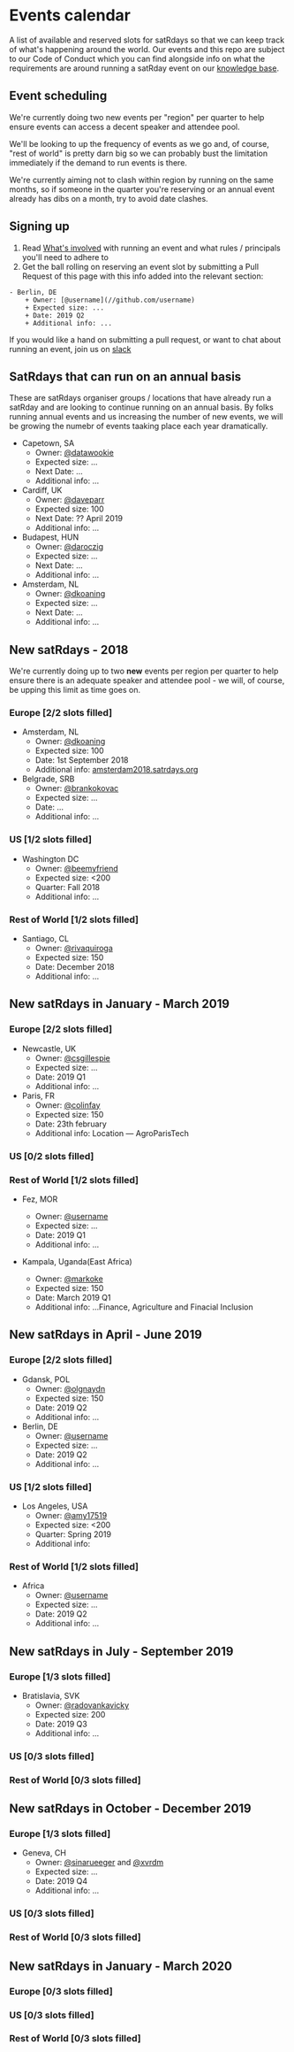 # Events calendar
A list of available and reserved slots for satRdays so that we can keep track of what's happening around the world. Our events and this repo are subject to our Code of Conduct which you can find alongside info on what the requirements are around running a satRday event on our [knowledge base](//knowledgebase.satrdays.org).

## Event scheduling
We're currently doing two new events per "region" per quarter to help ensure events can access a decent speaker and attendee pool. 

We'll be looking to up the frequency of events as we go and, of course, "rest of world" is pretty darn big so we can probably bust the limitation immediately if the demand to run events is there. 

We're currently aiming not to clash within region by running on the same months, so if someone in the quarter you're reserving or an annual event already has dibs on a month, try to avoid date clashes.

## Signing up
1. Read [What's involved](https://knowledgebase.satrdays.org/newevents/) with running an event and what rules / principals you'll need to adhere to
2. Get the ball rolling on reserving an event slot by submitting a Pull Request of this page with this info added into the relevant section:

```
- Berlin, DE
    + Owner: [@username](//github.com/username)
    + Expected size: ...
    + Date: 2019 Q2
    + Additional info: ...
```

If you would like a hand on submitting a pull request, or want to chat about running an event, join us on [slack](https://join.slack.com/t/rusergroups/shared_invite/enQtMjEyNDA3MzcyMjczLTE3NWEzNjQ3MjZiMWM0OGE2ZWFiZDliNTY4NTJjYWY1NGNjMmNlNDUzNzkzOTZmMDBjYjRiZjFhNjk4MDY0ZGY)

## SatRdays that can run on an annual basis
These are satRdays organiser groups / locations that have already run a satRday and are looking to continue running on an annual basis. By folks running annual events and us increasing the number of new events, we will be growing the numebr of events taaking place each year dramatically.

- Capetown, SA
    + Owner: [@datawookie](//github.com/datawookie)
    + Expected size: ...
    + Next Date: ...
    + Additional info: ...
- Cardiff, UK 
    + Owner: [@daveparr](//github.com/daveparr)
    + Expected size: 100
    + Next Date: ?? April 2019
    + Additional info: ...
- Budapest, HUN
    + Owner: [@daroczig](//github.com/daroczig)
    + Expected size: ...
    + Next Date: ...
    + Additional info: ... 
- Amsterdam, NL
    + Owner: [@dkoaning](//github.com/koaning)
    + Expected size: ...
    + Next Date: ...
    + Additional info: ...
    
## New satRdays - 2018
We're currently doing up to two **new** events per region per quarter to help ensure there is an adequate speaker and attendee pool - we will, of course, be upping this limit as time goes on.

### Europe [2/2 slots filled]
- Amsterdam, NL
    + Owner: [@dkoaning](//github.com/koaning)
    + Expected size: 100
    + Date: 1st September 2018
    + Additional info: [amsterdam2018.satrdays.org](//amsterdam2018.satrdays.org)
- Belgrade, SRB
    + Owner: [@brankokovac](//github.com/brankokovac)
    + Expected size: ...
    + Date: ...
    + Additional info: ...
    
### US [1/2 slots filled]
- Washington DC
    + Owner: [@beemyfriend](//github.com/beemyfriend)
    + Expected size: <200
    + Quarter: Fall 2018
    + Additional info: ...
    
### Rest of World [1/2 slots filled]
- Santiago, CL
    + Owner: [@rivaquiroga](//github.com/rivaquiroga)
    + Expected size: 150
    + Date: December 2018
    + Additional info: ...

## New satRdays in January - March 2019
### Europe [2/2 slots filled]
- Newcastle, UK
    + Owner: [@csgillespie](//github.com/csgillespie)
    + Expected size: ...
    + Date: 2019 Q1
    + Additional info: ...
- Paris, FR
    + Owner: [@colinfay](//github.com/colinfay)
    + Expected size: 150
    + Date: 23th february
    + Additional info: Location — AgroParisTech
    
### US [0/2 slots filled]

### Rest of World [1/2 slots filled]
- Fez, MOR
    + Owner: [@username](//github.com/username)
    + Expected size: ...
    + Date: 2019 Q1
    + Additional info: ...
    
 - Kampala, Uganda(East Africa)
    + Owner: [@markoke](//github.com/markoke)
    + Expected size: 150
    + Date: March 2019 Q1
    + Additional info: ...Finance, Agriculture and Finacial Inclusion

## New satRdays in April - June 2019 
### Europe [2/2 slots filled]
- Gdansk, POL
    + Owner: [@olgnaydn](//github.com/olgnaydn)
    + Expected size: 150
    + Date: 2019 Q2
    + Additional info: ...
- Berlin, DE
    + Owner: [@username](//github.com/username)
    + Expected size: ...
    + Date: 2019 Q2
    + Additional info: ...
    
### US [1/2 slots filled]
- Los Angeles, USA
    + Owner: [@amy17519](//github.com/amy17519)
    + Expected size: <200
    + Quarter: Spring 2019
    + Additional info: 
    
### Rest of World [1/2 slots filled]
- Africa
    + Owner: [@username](//github.com/username)
    + Expected size: ...
    + Date: 2019 Q2
    + Additional info: ...

## New satRdays in July - September 2019 
### Europe [1/3 slots filled]
- Bratislavia, SVK
    + Owner: [@radovankavicky](//github.com/radovankavicky)
    + Expected size: 200
    + Date: 2019 Q3
    + Additional info: ...

### US [0/3 slots filled]
### Rest of World [0/3 slots filled]

## New satRdays in October - December 2019
### Europe [1/3 slots filled]
- Geneva, CH
    + Owner: [@sinarueeger](//github.com/sinarueeger) and [@xvrdm](//github.com/xvrdm)
    + Expected size: ...
    + Date: 2019 Q4
    + Additional info: ...
    
### US [0/3 slots filled]
### Rest of World [0/3 slots filled]


## New satRdays in January - March 2020
### Europe [0/3 slots filled]
### US [0/3 slots filled]
### Rest of World [0/3 slots filled]
